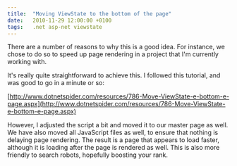 ```yaml
---
title:	"Moving ViewState to the bottom of the page"
date:	2010-11-29 12:00:00 +0100
tags: 	.net asp-net viewstate
---
```



There are a number of reasons to why this is a good idea. For instance, we chose
to do so to speed up page rendering in a project that I'm currently working with.

It's really quite straightforward to achieve this. I followed this tutorial, and
was good to go in a minute or so:

[http://www.dotnetspider.com/resources/786-Move-ViewState-e-bottom-e-page.aspx](http://www.dotnetspider.com/resources/786-Move-ViewState-e-bottom-e-page.aspx)

However, I adjusted the script a bit and moved it to our master page as well. We
have also moved all JavaScript files as well, to ensure that nothing is delaying
page rendering. The result is a page that appears to load faster, although it is
loading after the page is rendered as well. This is also more friendly to search
robots, hopefully boosting your rank.